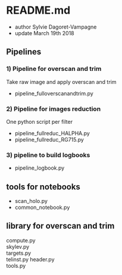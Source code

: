 # README.md

- author Sylvie Dagoret-Vampagne
- update March 19th 2018


## Pipelines

### 1) Pipeline for overscan and trim
Take raw image and apply overscan and trim

- pipeline\_fulloverscanandtrim.py

### 2) Pipeline for images reduction

One python script per filter

- pipeline\_fullreduc\_HALPHA.py
- pipeline\_fullreduc\_RG715.py


### 3) pipeline to build logbooks

- pipeline\_logbook.py

## tools for notebooks

- scan\_holo.py
- common\_notebook.py

## library for overscan and trim
compute.py	       
skylev.py	      
targets.py     	      
telinst.py
header.py	     	      
tools.py
	     


